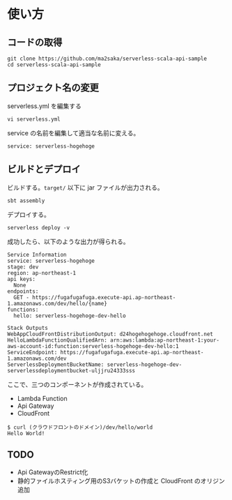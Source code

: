 # 使い方

## コードの取得

```
git clone https://github.com/ma2saka/serverless-scala-api-sample
cd serverless-scala-api-sample
```

## プロジェクト名の変更

serverless.yml を編集する

```
vi serverless.yml
```

service の名前を編集して適当な名前に変える。

```
service: serverless-hogehoge
```

## ビルドとデプロイ

ビルドする。`target/` 以下に jar ファイルが出力される。

```
sbt assembly
```

デプロイする。

```
serverless deploy -v
```

成功したら、以下のような出力が得られる。

```
Service Information
service: serverless-hogehoge
stage: dev
region: ap-northeast-1
api keys:
  None
endpoints:
  GET - https://fugafugafuga.execute-api.ap-northeast-1.amazonaws.com/dev/hello/{name}
functions:
  hello: serverless-hogehoge-dev-hello

Stack Outputs
WebAppCloudFrontDistributionOutput: d24hogehogehoge.cloudfront.net
HelloLambdaFunctionQualifiedArn: arn:aws:lambda:ap-northeast-1:your-aws-account-id:function:serverless-hogehoge-dev-hello:1
ServiceEndpoint: https://fugafugafuga.execute-api.ap-northeast-1.amazonaws.com/dev
ServerlessDeploymentBucketName: serverless-hogehoge-dev-serverlessdeploymentbucket-uljjru24333sss
```

ここで、三つのコンポーネントが作成されている。

- Lambda Function
- Api Gateway
- CloudFront

```
$ curl (クラウドフロントのドメイン)/dev/hello/world
Hello World!
```

## TODO

- Api GatewayのRestrict化
- 静的ファイルホスティング用のS3バケットの作成と CloudFront のオリジン追加
